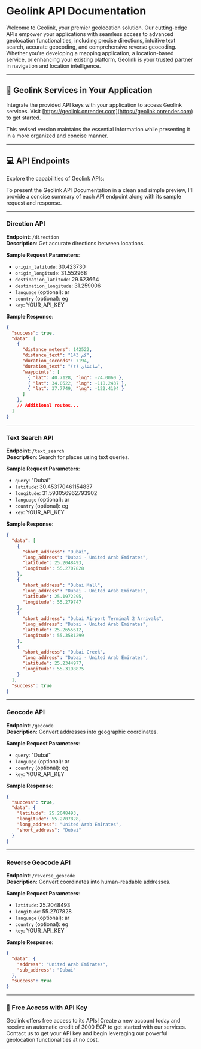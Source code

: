 # Geolink API Documentation

Welcome to Geolink, your premier geolocation solution. Our cutting-edge APIs empower your applications with seamless access to advanced geolocation functionalities, including precise directions, intuitive text search, accurate geocoding, and comprehensive reverse geocoding. Whether you're developing a mapping application, a location-based service, or enhancing your existing platform, Geolink is your trusted partner in navigation and location intelligence.

---

## :rocket: Geolink Services in Your Application

Integrate the provided API keys with your application to access Geolink services. Visit [https://geolink.onrender.com](https://geolink.onrender.com) to get started.

This revised version maintains the essential information while presenting it in a more organized and concise manner.

---

## :computer: API Endpoints

Explore the capabilities of Geolink APIs:

To present the Geolink API Documentation in a clean and simple preview, I'll provide a concise summary of each API endpoint along with its sample request and response.

---

### Direction API

**Endpoint**: `/direction`  
**Description**: Get accurate directions between locations.

**Sample Request Parameters**:
- `origin_latitude`: 30.423730
- `origin_longitude`: 31.552968
- `destination_latitude`: 29.623664
- `destination_longitude`: 31.259006
- `language` (optional): ar
- `country` (optional): eg
- `key`: YOUR_API_KEY

**Sample Response**:
```json
{
  "success": true,
  "data": [
    {
      "distance_meters": 142522,
      "distance_text": "143 كم",
      "duration_seconds": 7194,
      "duration_text": "ساعتان (٢)",
      "waypoints": [
        { "lat": 40.7128, "lng": -74.0060 },
        { "lat": 34.0522, "lng": -118.2437 },
        { "lat": 37.7749, "lng": -122.4194 }
      ]
    },
    // Additional routes...
  ]
}
```

---

### Text Search API

**Endpoint**: `/text_search`  
**Description**: Search for places using text queries.

**Sample Request Parameters**:
- `query`: "Dubai"
- `latitude`: 30.453170461154837
- `longitude`: 31.593056962793902
- `language` (optional): ar
- `country` (optional): eg
- `key`: YOUR_API_KEY

**Sample Response**:
```json
{
  "data": [
    {
      "short_address": "Dubai",
      "long_address": "Dubai - United Arab Emirates",
      "latitude": 25.2048493,
      "longitude": 55.2707828
    },
    {
      "short_address": "Dubai Mall",
      "long_address": "Dubai - United Arab Emirates",
      "latitude": 25.1972295,
      "longitude": 55.279747
    },
    {
      "short_address": "Dubai Airport Terminal 2 Arrivals",
      "long_address": "Dubai - United Arab Emirates",
      "latitude": 25.2655612,
      "longitude": 55.3581299
    },
    {
      "short_address": "Dubai Creek",
      "long_address": "Dubai - United Arab Emirates",
      "latitude": 25.2344977,
      "longitude": 55.3198875
    }
  ],
  "success": true
}

```

---

### Geocode API

**Endpoint**: `/geocode`  
**Description**: Convert addresses into geographic coordinates.

**Sample Request Parameters**:
- `query`: "Dubai"
- `language` (optional): ar
- `country` (optional): eg
- `key`: YOUR_API_KEY

**Sample Response**:
```json
{
  "success": true,
  "data": {
    "latitude": 25.2048493,
    "longitude": 55.2707828,
    "long_address": "United Arab Emirates",
    "short_address": "Dubai"
  }
}
```

---

### Reverse Geocode API

**Endpoint**: `/reverse_geocode`  
**Description**: Convert coordinates into human-readable addresses.

**Sample Request Parameters**:
- `latitude`: 25.2048493
- `longitude`: 55.2707828
- `language` (optional): ar
- `country` (optional): eg
- `key`: YOUR_API_KEY

**Sample Response**:
```json
{
  "data": {
    "address": "United Arab Emirates",
    "sub_address": "Dubai"
  },
  "success": true
}
```

---

### :gift: Free Access with API Key
Geolink offers free access to its APIs! Create a new account today and receive an automatic credit of 3000 EGP to get started with our services. Contact us to get your API key and begin leveraging our powerful geolocation functionalities at no cost.

